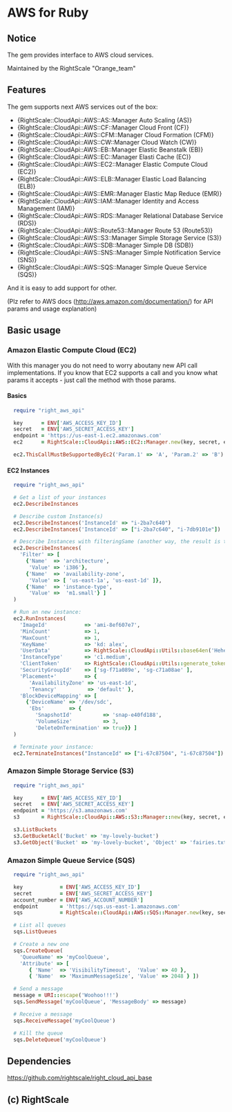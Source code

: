 
# AWS for Ruby

## Notice

The gem provides interface to AWS cloud services.

Maintained by the RightScale "Orange_team"

## Features

The gem supports next AWS services out of the box:

- {RightScale::CloudApi::AWS::AS::Manager      Auto Scaling (AS)}
- {RightScale::CloudApi::AWS::CF::Manager      Cloud Front (CF)}
- {RightScale::CloudApi::AWS::CFM::Manager     Cloud Formation (CFM)}
- {RightScale::CloudApi::AWS::CW::Manager      Cloud Watch (CW)}
- {RightScale::CloudApi::AWS::EB::Manager      Elastic Beanstalk (EB)}
- {RightScale::CloudApi::AWS::EC::Manager      Elasti Cache (EC)}
- {RightScale::CloudApi::AWS::EC2::Manager     Elastic Compute Cloud (EC2)}
- {RightScale::CloudApi::AWS::ELB::Manager     Elastic Load Balancing (ELB)}
- {RightScale::CloudApi::AWS::EMR::Manager     Elastic Map Reduce (EMR)}
- {RightScale::CloudApi::AWS::IAM::Manager     Identity and Access Management (IAM)}
- {RightScale::CloudApi::AWS::RDS::Manager     Relational Database Service (RDS)}
- {RightScale::CloudApi::AWS::Route53::Manager Route 53 (Route53)}
- {RightScale::CloudApi::AWS::S3::Manager      Simple Storage Service (S3)}
- {RightScale::CloudApi::AWS::SDB::Manager     Simple DB (SDB)}
- {RightScale::CloudApi::AWS::SNS::Manager     Simple Notification Service (SNS)}
- {RightScale::CloudApi::AWS::SQS::Manager     Simple Queue Service (SQS)}

And it is easy to add support for other.

(Plz refer to AWS docs (http://aws.amazon.com/documentation/) for API params and usage explanation)

## Basic usage

### Amazon Elastic Compute Cloud (EC2)

With this manager you do not need to worry aboutany new API call implementations.
If you know that EC2 supports a call and you know what params it accepts -
just call the method with those params.

#### Basics

```ruby
  require "right_aws_api"

  key      = ENV['AWS_ACCESS_KEY_ID']
  secret   = ENV['AWS_SECRET_ACCESS_KEY']
  endpoint = 'https://us-east-1.ec2.amazonaws.com'
  ec2      = RightScale::CloudApi::AWS::EC2::Manager.new(key, secret, endpoint)

  ec2.ThisCallMustBeSupportedByEc2('Param.1' => 'A', 'Param.2' => 'B')
```

#### EC2 Instances

```ruby
  require "right_aws_api"

  # Get a list of your instances
  ec2.DescribeInstances

  # Describe custom Instance(s)
  ec2.DescribeInstances('InstanceId' => "i-2ba7c640")
  ec2.DescribeInstances('InstanceId' => ["i-2ba7c640", "i-7db9101e"])

  # Describe Instances with filteringSame (another way, the result is the same):
  ec2.DescribeInstances(
    'Filter' => [
      {'Name'  => 'architecture',
       'Value' => 'i386'},
      {'Name'  => 'availability-zone',
       'Value' => [ 'us-east-1a', 'us-east-1d' ]},
      {'Name'  => 'instance-type',
       'Value' =>  'm1.small'} ]
  )

  # Run an new instance:
  ec2.RunInstances(
    'ImageId'            => 'ami-8ef607e7',
    'MinCount'           => 1,
    'MaxCount'           => 1,
    'KeyName'            => 'kd: alex',
    'UserData'           => RightScale::CloudApi::Utils::base64en('Hehehehe!!!!'),
    'InstanceType'       => 'c1.medium',
    'ClientToken'        => RightScale::CloudApi::Utils::generate_token,
    'SecurityGroupId'    => ['sg-f71a089e', 'sg-c71a08ae' ],
    'Placement+'         => {
       'AvailabilityZone' => 'us-east-1d',
       'Tenancy'          => 'default' },
    'BlockDeviceMapping' => [
      {'DeviceName' => '/dev/sdc',
       'Ebs'        => {
         'SnapshotId'          => 'snap-e40fd188',
         'VolumeSize'          => 3,
         'DeleteOnTermination' => true}} ]
  )

  # Terminate your instance:
  ec2.TerminateInstances("InstanceId" => ["i-67c87504", "i-67c87504"])
```

### Amazon Simple Storage Service (S3)

```ruby
  require "right_aws_api"

  key      = ENV['AWS_ACCESS_KEY_ID']
  secret   = ENV['AWS_SECRET_ACCESS_KEY']
  endpoint = 'https://s3.amazonaws.com'
  s3       = RightScale::CloudApi::AWS::S3::Manager::new(key, secret, endpoint)

  s3.ListBuckets
  s3.GetBucketAcl('Bucket' => 'my-lovely-bucket')
  s3.GetObject('Bucket' => 'my-lovely-bucket', 'Object' => 'fairies.txt')
```

### Amazon Simple Queue Service (SQS)

```ruby
  require "right_aws_api"

  key            = ENV['AWS_ACCESS_KEY_ID']
  secret         = ENV['AWS_SECRET_ACCESS_KEY']
  account_number = ENV['AWS_ACCOUNT_NUMBER']
  endpoint       = 'https://sqs.us-east-1.amazonaws.com'
  sqs            = RightScale::CloudApi::AWS::SQS::Manager.new(key, secret, account_number, endpoint)

  # List all queues
  sqs.ListQueues

  # Create a new one
  sqs.CreateQueue(
    'QueueName' => 'myCoolQueue',
    'Attribute' => [
       { 'Name'  => 'VisibilityTimeout',  'Value' => 40 },
       { 'Name'  => 'MaximumMessageSize', 'Value' => 2048 } ])

  # Send a message
  message = URI::escape('Woohoo!!!')
  sqs.SendMessage('myCoolQueue', 'MessageBody' => message)

  # Receive a message
  sqs.ReceiveMessage('myCoolQueue')

  # Kill the queue
  sqs.DeleteQueue('myCoolQueue')
```

## Dependencies

https://github.com/rightscale/right_cloud_api_base

## (c) RightScale
